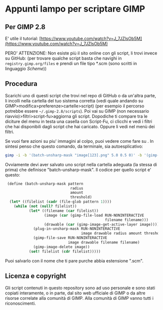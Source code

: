 # Appunti lampo per scriptare GIMP
## Per GIMP 2.8
E' utile il tutorial:
[https://www.youtube.com/watch?v=J_7JZlsOb5M](https://www.youtube.com/watch?v=J_7JZlsOb5M)

PERO' ATTENZIONE: Non esiste più il sito online con gli script, li trovi invece su GitHub: [](hhttps://github.com/pixlsus/registry.gimp.org_static)
(per trovare qualche script basta che navighi in ``registry.gimp.org/files`` e prendi un file tipo *.scm (sono scritti in linguaggio _Scheme_))

## Procedura
Scarichi uno di questi script che trovi nel repo di GitHub o da un'altra parte,
li incolli nella cartella del tuo sistema corretta (vedi quale andando su GIMP>modifica>preferenze>cartelle>script) (per esempio il percorso potrebbe essere ``~/.gimp-2.8/scripts``). Poi vai su GIMP (non necessario riavvio)>filtri>script-fu>aggiorna gli script.
Dopodiche ti compare tra le diciture del menu in testa una casella con Script-Fu, ci clicchi e vedi i filtri che hai disponibili dagli script che hai caricato. Oppure li vedi nel menù dei filtri.

Se vuoi fare azioni su piu' immagini al colpo, puoi vedere come fare su [](hhttps://www.gimp.org/tutorials/Basic_Batch/).
In sintesi penso che questo comando, da terminale, sia autoesplicativo:

``` bash
gimp -i -b '(batch-unsharp-mask "image[123].png" 5.0 0.5 0)' -b '(gimp-quit 0)'
```

Ovviamente devi aver salvato uno script nella cartella adeguata (la stessa di prima) che definisce "batch-unsharp-mask".
Il codice per quello script e' questo:

``` scheme
 (define (batch-unsharp-mask pattern
                              radius
                              amount
                              threshold)
  (let* ((filelist (cadr (file-glob pattern 1))))
    (while (not (null? filelist))
           (let* ((filename (car filelist))
                  (image (car (gimp-file-load RUN-NONINTERACTIVE
                                              filename filename)))
                  (drawable (car (gimp-image-get-active-layer image))))
             (plug-in-unsharp-mask RUN-NONINTERACTIVE
                                   image drawable radius amount threshold)
             (gimp-file-save RUN-NONINTERACTIVE
                             image drawable filename filename)
             (gimp-image-delete image))
           (set! filelist (cdr filelist)))))
```

Puoi salvarlo con il nome che ti pare purche abbia estensione ".scm".

## Licenza e copyright
Gli script contenuti in questo repository sono ad uso personale e sono stati copiati interamente, o in parte, dal sito web ufficiale di GIMP [](https://www.gimp.org/) o da altre risorse correlate alla comunità di GIMP. Alla comunità di GIMP vanno tutti i riconoscimenti.
